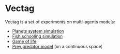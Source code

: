Vectag
======

Vectag is a set of experiments on multi-agents models:
- [Planets system simulation](http://jgaffuri.github.io/Vectag/sims/planets.html)
- [Fish schooling simulation](http://jgaffuri.github.io/Vectag/sims/fish.html)
- [Game of life](http://jgaffuri.github.io/Vectag/sims/gol.html)
- [Prey predator model](http://www.ahahah.eu/trucs/pp/) (on a continuous space)
